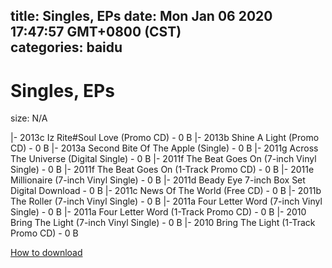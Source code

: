 
title: Singles, EPs
date: Mon Jan 06 2020 17:47:57 GMT+0800 (CST)    
categories: baidu
---

# Singles, EPs
size: N/A
 
 
|- 2013c Iz Rite#Soul Love (Promo CD) - 0 B
|- 2013b Shine A Light (Promo CD) - 0 B
|- 2013a Second Bite Of The Apple (Single) - 0 B
|- 2011g Across The Universe (Digital Single) - 0 B
|- 2011f The Beat Goes On (7-inch Vinyl Single) - 0 B
|- 2011f The Beat Goes On (1-Track Promo CD) - 0 B
|- 2011e Millionaire (7-inch Vinyl Single) - 0 B
|- 2011d Beady Eye 7-inch Box Set Digital Download - 0 B
|- 2011c News Of The World (Free CD) - 0 B
|- 2011b The Roller (7-inch Vinyl Single) - 0 B
|- 2011a Four Letter Word (7-inch Vinyl Single) - 0 B
|- 2011a Four Letter Word (1-Track Promo CD) - 0 B
|- 2010 Bring The Light (7-inch Vinyl Single) - 0 B
|- 2010 Bring The Light (1-Track Promo CD) - 0 B

[How to download](https://bpcam.bemobtrk.com/go/2ceec3aa-1ca2-46d6-b9ff-aaa5c184517c?jno=2492)
